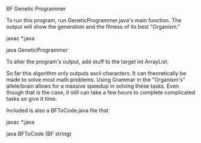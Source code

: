 BF Genetic Programmer

To run this program, run GeneticProgrammer.java's main function. The output will show the generation and the fitness of its best "Organism."

javac *.java

java GeneticProgrammer


To alter the program's output, add stuff to the target int ArrayList.

So far this algorithm only outputs ascii characters. It can theoretically be made to solve most math problems. Using Grammar in the "Organism's" allele/brain allows for a massive speedup in solving these tasks. Even though that is the case, it still can take a few hours to complete complicated tasks so give it time.

Included is also a BFToCode.java file that

javac *.java

java BFToCode (BF string)
